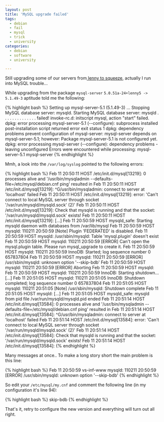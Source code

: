 ```yaml
---
layout: post
title: 'MySQL upgrade failed'
tags:
  - debian
  - fail
  - mysql
  - trick
  - university
categories:
  - debian
  - software
  - university

---
```


Still upgrading some of our servers from<a href="/2011/02/its-squeeezzed/"> lenny to squeeze</a>, actually I run into MySQL trouble...


While upgrading from the package  `mysql-server`   `5.0.51a-24+lenny5 -> 5.1.49-3`  aptitude told me the following:



{% highlight bash %}
Setting up mysql-server-5.1 (5.1.49-3) ...
Stopping MySQL database server: mysqld.
Starting MySQL database server: mysqld . . . . . . . . . . . . . . failed!
invoke-rc.d: initscript mysql, action "start" failed.
dpkg: error processing mysql-server-5.1 (--configure):
 subprocess installed post-installation script returned error exit status 1
dpkg: dependency problems prevent configuration of mysql-server:
 mysql-server depends on mysql-server-5.1; however:
  Package mysql-server-5.1 is not configured yet.
dpkg: error processing mysql-server (--configure):
 dependency problems - leaving unconfigured
Errors were encountered while processing:
 mysql-server-5.1
 mysql-server
{% endhighlight %}



Mmh, a look into the  `/var/log/syslog`  pointed to the following errors:



{% highlight bash %}
Feb 11 20:50:11 HOST /etc/init.d/mysql[13219]: 0 processes alive and '/usr/bin/mysqladmin --defaults-file=/etc/mysql/debian.cnf ping' resulted in
Feb 11 20:50:11 HOST /etc/init.d/mysql[13219]: ^G/usr/bin/mysqladmin: connect to server at 'localhost' failed
Feb 11 20:50:11 HOST /etc/init.d/mysql[13219]: error: 'Can't connect to local MySQL server through socket '/var/run/mysqld/mysqld.sock' (2)'
Feb 11 20:50:11 HOST /etc/init.d/mysql[13219]: Check that mysqld is running and that the socket: '/var/run/mysqld/mysqld.sock' exists!
Feb 11 20:50:11 HOST /etc/init.d/mysql[13219]:
[...]
Feb 11 20:50:59 HOST mysqld_safe: Starting mysqld daemon with databases from /var/lib/mysql
Feb 11 20:50:59 HOST mysqld: 110211 20:50:59 [Note] Plugin 'FEDERATED' is disabled.
Feb 11 20:50:59 HOST mysqld: /usr/sbin/mysqld: Table 'mysql.plugin' doesn't exist
Feb 11 20:50:59 HOST mysqld: 110211 20:50:59 [ERROR] Can't open the mysql.plugin table. Please run mysql_upgrade to create it.
Feb 11 20:50:59 HOST mysqld: 110211 20:50:59  InnoDB: Started; log sequence number 0 657837804
Feb 11 20:50:59 HOST mysqld: 110211 20:50:59 [ERROR] /usr/sbin/mysqld: unknown option '--skip-bdb'
Feb 11 20:50:59 HOST mysqld: 110211 20:50:59 [ERROR] Aborting
Feb 11 20:50:59 HOST mysqld:
Feb 11 20:50:59 HOST mysqld: 110211 20:50:59  InnoDB: Starting shutdown...
[...]
Feb 11 20:51:05 HOST mysqld: 110211 20:51:05  InnoDB: Shutdown completed; log sequence number 0 657837804
Feb 11 20:51:05 HOST mysqld: 110211 20:51:05 [Note] /usr/sbin/mysqld: Shutdown complete
Feb 11 20:51:05 HOST mysqld:
[...]
Feb 11 20:51:05 HOST mysqld_safe: mysqld from pid file /var/run/mysqld/mysqld.pid ended
Feb 11 20:51:14 HOST /etc/init.d/mysql[13584]: 0 processes alive and '/usr/bin/mysqladmin --defaults-file=/etc/mysql/debian.cnf ping' resulted in
Feb 11 20:51:14 HOST /etc/init.d/mysql[13584]: ^G/usr/bin/mysqladmin: connect to server at 'localhost' failed
Feb 11 20:51:14 HOST /etc/init.d/mysql[13584]: error: 'Can't connect to local MySQL server through socket '/var/run/mysqld/mysqld.sock' (2)'
Feb 11 20:51:14 HOST /etc/init.d/mysql[13584]: Check that mysqld is running and that the socket: '/var/run/mysqld/mysqld.sock' exists!
Feb 11 20:51:14 HOST /etc/init.d/mysql[13584]:
{% endhighlight %}




Many messages at once..
To make a long story short the main problem is this line:



{% highlight bash %}
Feb 11 20:50:59 vs-inf-www mysqld: 110211 20:50:59 [ERROR] /usr/sbin/mysqld: unknown option '--skip-bdb'
{% endhighlight %}



So edit your  `/etc/mysql/my.cnf`  and comment the following line (in my configuration it's line 94):



{% highlight bash %}
skip-bdb
{% endhighlight %}



That's it, retry to configure the new version and everything will turn out all right.
